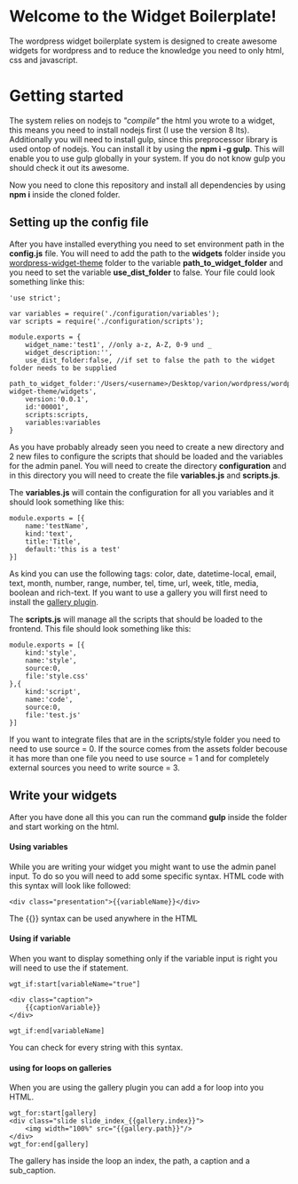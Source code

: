 # Welcome to the Widget Boilerplate!

The wordpress widget boilerplate system is designed to create awesome widgets for wordpress and to reduce the knowledge you need to only html, css and javascript.

# Getting started
The system relies on nodejs to _"compile"_ the html you wrote to a widget, this means you need to install nodejs first (I use the version 8 lts). 
Additionally you will need to install gulp, since this preprocessor library is used ontop of nodejs. You can install it by using the **npm i -g gulp**. This will enable you to use gulp globally in your system. If you do not know gulp you should check it out its awesome.

Now you need to clone this repository and install all dependencies by using **npm i** inside the cloned folder.

## Setting up the config file
After you have installed everything you need to set environment path in the **config.js** file. You will need to add the path to the **widgets** folder inside you [wordpress-widget-theme](https://github.com/MaPhil/wordpress-widget-theme) folder to the variable **path_to_widget_folder** and you need to set the variable **use_dist_folder** to false. Your file could look something linke this: 

    'use strict';
    
    var variables = require('./configuration/variables');
    var scripts = require('./configuration/scripts');
    
    module.exports = {
    	widget_name:'test1', //only a-z, A-Z, 0-9 und _
    	widget_description:'',
    	use_dist_folder:false, //if set to false the path to the widget folder needs to be supplied
    	path_to_widget_folder:'/Users/<username>/Desktop/varion/wordpress/wordpress-widget-theme/widgets',
    	version:'0.0.1',
    	id:'00001',
    	scripts:scripts,
    	variables:variables
    } 
As you have probably already seen you need to create a new directory and 2 new files to configure the scripts that should be loaded and the variables for the admin panel.
You will need to create the directory **configuration** and in this directory you will need to create the file **variables.js** and **scripts.js**.

The **variables.js** will contain the configuration for all you variables and it should look something like this: 

    module.exports = [{
    	name:'testName',
    	kind:'text',
    	title:'Title',
    	default:'this is a test'
    }]
As kind you can use the following tags: color, date, datetime-local, email, text, month, number, range, number, tel, time, url, week, title, media, boolean and rich-text.
If you want to use a gallery you will first need to install the [gallery plugin](https://github.com/MaPhil/wordpress-widget-gallery).

The **scripts.js** will manage all the scripts that should be loaded to the frontend. This file should look something like this: 

    module.exports = [{
		kind:'style',
		name:'style',
		source:0,
		file:'style.css'
	},{
		kind:'script',
		name:'code',
		source:0,
		file:'test.js'
	}]

 If you want to integrate files that are in the scripts/style folder you need to need to use source = 0. If the source comes from the assets folder becouse it has more than one file you need to use source = 1 and for completely external sources you need to write source = 3.

## Write your widgets

After you have done all this you can run the command **gulp** inside the folder and start working on the html.

#### Using variables

While you are writing your widget you might want to use the admin panel input. To do so you will need to add some specific syntax. HTML code with this syntax will look like followed:

    <div class="presentation">{{variableName}}</div>

The {{}} syntax can be used anywhere in the HTML

#### Using if variable

When you want to display something only if the variable input is right you will need to use the if statement. 

    wgt_if:start[variableName="true"]
    
    <div class="caption">
	    {{captionVariable}}
    </div>
    
    wgt_if:end[variableName]
You can check for every string with this syntax.

#### using for loops on galleries
When you are using the gallery plugin you can add a for loop into you HTML.

    wgt_for:start[gallery]
    <div class="slide slide_index_{{gallery.index}}">
    	<img width="100%" src="{{gallery.path}}"/>
    </div> 
    wgt_for:end[gallery]
The gallery has inside the loop an index, the path, a caption and a sub_caption.
